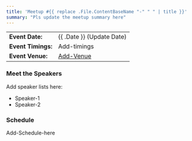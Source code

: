 ```yaml
---
title: 'Meetup #{{ replace .File.ContentBaseName "-" " " | title }}'
summary: "Pls update the meetup summary here"
---
```


|                    |                                 |
| ------------------ | ------------------------------- |
| **Event Date:**    | {{ .Date }} (Update Date)       |
| **Event Timings:** | Add-timings                     |
| **Event Venue:**   | [Add-Venue](https://venue.link) |

### Meet the Speakers

Add speaker lists here:

- Speaker-1
- Speaker-2

### Schedule

Add-Schedule-here
